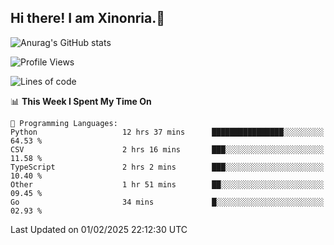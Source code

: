 ## Hi there! I am Xinonria.👋

![Anurag's GitHub stats](https://status-git-main-xinonrias-projects-f26540e3.vercel.app/api?username=xinonria&hide=stars,issues)

<!--START_SECTION:waka-->
![Profile Views](http://img.shields.io/badge/Profile%20Views-0-blue)

![Lines of code](https://img.shields.io/badge/From%20Hello%20World%20I%27ve%20Written-966.7%20thousand%20lines%20of%20code-blue)

📊 **This Week I Spent My Time On** 

```text
💬 Programming Languages: 
Python                   12 hrs 37 mins      ████████████████░░░░░░░░░   64.53 % 
CSV                      2 hrs 16 mins       ███░░░░░░░░░░░░░░░░░░░░░░   11.58 % 
TypeScript               2 hrs 2 mins        ███░░░░░░░░░░░░░░░░░░░░░░   10.40 % 
Other                    1 hr 51 mins        ██░░░░░░░░░░░░░░░░░░░░░░░   09.45 % 
Go                       34 mins             █░░░░░░░░░░░░░░░░░░░░░░░░   02.93 % 
```


 Last Updated on 01/02/2025 22:12:30 UTC
<!--END_SECTION:waka-->

<!--
**xinonria/xinonria** is a ✨ _special_ ✨ repository because its `README.md` (this file) appears on your GitHub profile.

Here are some ideas to get you started:

- 🔭 I’m currently working on ...
- 🌱 I’m currently learning ...
- 👯 I’m looking to collaborate on ...
- 🤔 I’m looking for help with ...
- 💬 Ask me about ...
- 📫 How to reach me: ...
- 😄 Pronouns: ...
- ⚡ Fun fact: ...
-->
